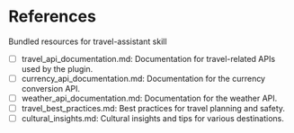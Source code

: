 # References

Bundled resources for travel-assistant skill

- [ ] travel_api_documentation.md: Documentation for travel-related APIs used by the plugin.
- [ ] currency_api_documentation.md: Documentation for the currency conversion API.
- [ ] weather_api_documentation.md: Documentation for the weather API.
- [ ] travel_best_practices.md: Best practices for travel planning and safety.
- [ ] cultural_insights.md: Cultural insights and tips for various destinations.

